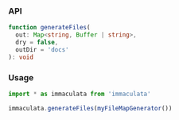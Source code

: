 ### API

```typescript
function generateFiles(
  out: Map<string, Buffer | string>,
  dry = false,
  outDir = 'docs'
): void
```

### Usage

```typescript
import * as immaculata from 'immaculata'

immaculata.generateFiles(myFileMapGenerator())
```
